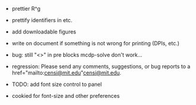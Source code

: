 
* prettier R^g
* prettify identifiers in <fname> <rname> etc.
* add downloadable figures
* write on document if something is not wrong for printing (DPIs, etc.)

* bug: still "<>" in pre blocks mcdp-solve don't work...


* regression: Please send any comments, suggestions, or bug reports to a href="mailto:censi@mit.edu"censi@mit.edu.



* TODO: add font size control to panel
* cookied for font-size and other preferences

